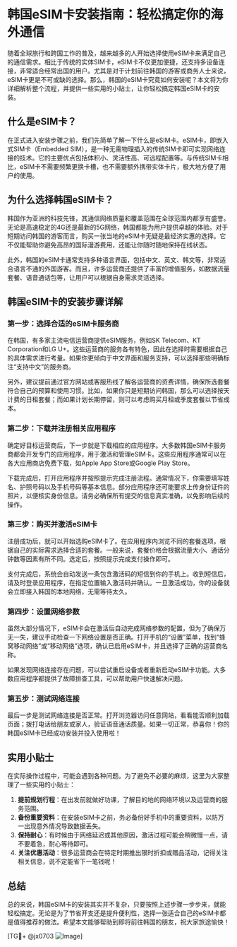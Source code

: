 # 韩国eSIM卡安装指南：轻松搞定你的海外通信

随着全球旅行和跨国工作的普及，越来越多的人开始选择使用eSIM卡来满足自己的通信需求。相比于传统的实体SIM卡，eSIM卡不仅更加便捷，还支持多设备连接，非常适合经常出国的用户。尤其是对于计划前往韩国的游客或商务人士来说，eSIM卡更是不可或缺的选择。那么，韩国的eSIM卡究竟如何安装呢？本文将为你详细解析整个流程，并提供一些实用的小贴士，让你轻松搞定韩国eSIM卡的安装。

## 什么是eSIM卡？

在正式进入安装步骤之前，我们先简单了解一下什么是eSIM卡。eSIM卡，即嵌入式SIM卡（Embedded SIM），是一种无需物理插入的传统SIM卡即可实现网络连接的技术。它的主要优点包括体积小、灵活性高、可远程配置等。与传统SIM卡相比，eSIM卡不需要频繁更换卡槽，也不需要额外携带实体卡片，极大地方便了用户的使用。

## 为什么选择韩国eSIM卡？

韩国作为亚洲的科技先锋，其通信网络质量和覆盖范围在全球范围内都享有盛誉。无论是高速稳定的4G还是最新的5G网络，韩国都能为用户提供卓越的体验。对于短期访问韩国的游客而言，购买一张当地的eSIM卡无疑是最经济实惠的选择。它不仅能帮助你避免高昂的国际漫游费用，还能让你随时随地保持在线状态。

此外，韩国的eSIM卡通常支持多种语言界面，包括中文、英文、韩文等，非常适合语言不通的外国游客。而且，许多运营商还提供了丰富的增值服务，如数据流量套餐、语音通话包等，让用户可以根据自身需求灵活选择。

## 韩国eSIM卡的安装步骤详解

### 第一步：选择合适的eSIM卡服务商

在韩国，有多家主流电信运营商提供eSIM服务，例如SK Telecom、KT Corporation和LG U+。这些运营商的服务各有特色，因此在选择时需要根据自己的具体需求进行考量。如果你更倾向于中文界面和服务支持，可以选择那些明确标注“支持中文”的服务商。

另外，建议提前通过官方网站或客服热线了解各运营商的资费详情，确保所选套餐符合自己的预算和使用习惯。比如，如果你只是短期访问韩国，那么可以选择按天计费的日租套餐；而如果计划长期停留，则可以考虑购买月租或季度套餐以节省成本。

### 第二步：下载并注册相关应用程序

确定好目标运营商后，下一步就是下载相应的应用程序。大多数韩国eSIM卡服务商都会开发专门的应用程序，用于激活和管理eSIM卡。这些应用程序通常可以在各大应用商店免费下载，如Apple App Store或Google Play Store。

下载完成后，打开应用程序并按照提示完成注册流程。通常情况下，你需要填写姓名、护照号码以及手机号码等基本信息。部分应用程序还可能要求上传身份证件的照片，以便核实身份信息。请务必确保所有提交的信息真实准确，以免影响后续的操作。

### 第三步：购买并激活eSIM卡

注册成功后，就可以开始选购eSIM卡了。在应用程序内浏览不同的套餐选项，根据自己的实际需求选择合适的套餐。一般来说，套餐价格会根据流量大小、通话分钟数等因素有所不同。选定后，按照提示完成支付操作即可。

支付完成后，系统会自动发送一条包含激活码的短信到你的手机上。收到短信后，请及时登录应用程序，在指定位置输入激活码并确认。一旦激活成功，你的设备就会立即接入韩国的本地网络，无需等待太久。

### 第四步：设置网络参数

虽然大部分情况下，eSIM卡会在激活后自动完成网络参数的配置，但为了确保万无一失，建议手动检查一下网络设置是否正确。打开手机的“设置”菜单，找到“蜂窝移动网络”或“移动网络”选项，确认已启用eSIM卡，并且选择了正确的运营商名称。

如果发现网络连接存在问题，可以尝试重启设备或者重新启动eSIM卡功能。大多数应用程序都提供了故障排查工具，可以帮助用户快速解决问题。

### 第五步：测试网络连接

最后一步是测试网络连接是否正常。打开浏览器访问任意网站，看看能否顺利加载页面；拨打电话给朋友或家人，验证语音通话质量。如果一切正常，恭喜你！你的韩国eSIM卡已经成功安装并投入使用啦！

## 实用小贴士

在实际操作过程中，可能会遇到各种问题。为了避免不必要的麻烦，这里为大家整理了一些实用的小贴士：

1. **提前规划行程**：在出发前就做好功课，了解目的地的网络环境以及运营商的服务范围。
2. **备份重要资料**：在安装eSIM卡之前，务必备份好手机中的重要资料，以防万一出现意外情况导致数据丢失。
3. **保持耐心**：有时候由于网络延迟或其他原因，激活过程可能会稍微慢一点，请不要着急，耐心等待即可。
4. **关注优惠活动**：很多运营商会在特定时期推出限时折扣或赠品活动，记得关注相关信息，说不定能省下一笔钱呢！

## 总结

总的来说，韩国eSIM卡的安装其实并不复杂，只要按照上述步骤一步步来，就能轻松搞定。无论是为了节省开支还是提升便利性，选择一张适合自己的eSIM卡都是值得推荐的做法。希望本文能够帮助到即将前往韩国的朋友，祝大家旅途愉快！

[TG💪+ @jx0703 ![Image](https://github.com/user-attachments/assets/dbca1d08-cadb-493c-b0ec-ad6f7a83f270)]
